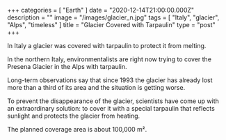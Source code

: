 +++
categories = [ "Earth" ]
date = "2020-12-14T21:00:00.000Z"
description = ""
image = "/images/glacier_n.jpg"
tags = [ "Italy", "glacier", "Alps", "timeless" ]
title = "Glacier Covered with Tarpaulin"
type = "post"
+++


In Italy a glacier was covered with tarpaulin to protect it from melting.

In the northern Italy, environmentalists are right now trying to cover the Presena Glacier in the Alps with tarpaulin.

Long-term observations say that since 1993 the glacier has already lost more than a third of its area and the situation is getting worse.

To prevent the disappearance of the glacier, scientists have come up with an extraordinary solution: to cover it with a special tarpaulin that reflects sunlight and protects the glacier from heating.

The planned coverage area is about 100,000 m².
